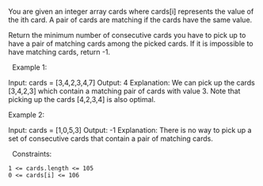 You are given an integer array cards where cards[i] represents the value of the ith card. A pair of cards are matching if the cards have the same value.

Return the minimum number of consecutive cards you have to pick up to have a pair of matching cards among the picked cards. If it is impossible to have matching cards, return -1.

 
Example 1:

Input: cards = [3,4,2,3,4,7]
Output: 4
Explanation: We can pick up the cards [3,4,2,3] which contain a matching pair of cards with value 3. Note that picking up the cards [4,2,3,4] is also optimal.


Example 2:

Input: cards = [1,0,5,3]
Output: -1
Explanation: There is no way to pick up a set of consecutive cards that contain a pair of matching cards.


 
Constraints:


	1 <= cards.length <= 105
	0 <= cards[i] <= 106

